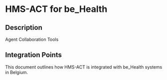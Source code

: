 # HMS-ACT for be_Health

## Description

Agent Collaboration Tools

## Integration Points

This document outlines how HMS-ACT is integrated with be_Health systems in Belgium.

